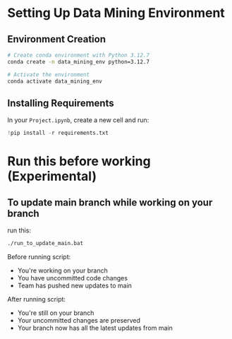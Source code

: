 # Setting Up Data Mining Environment

## Environment Creation
```bash
# Create conda environment with Python 3.12.7
conda create -n data_mining_env python=3.12.7

# Activate the environment
conda activate data_mining_env
```

## Installing Requirements
In your `Project.ipynb`, create a new cell and run:

```python
!pip install -r requirements.txt
```
# Run this before working (Experimental)
## To update main branch while working on your branch

run this:
```bash
./run_to_update_main.bat
```

Before running script:
- You're working on your branch
- You have uncommitted code changes
- Team has pushed new updates to main

After running script:
- You're still on your branch
- Your uncommitted changes are preserved
- Your branch now has all the latest updates from main
